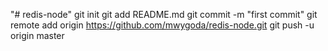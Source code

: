 "# redis-node"  git init git add README.md git commit -m "first commit" git remote add origin https://github.com/mwygoda/redis-node.git git push -u origin master
